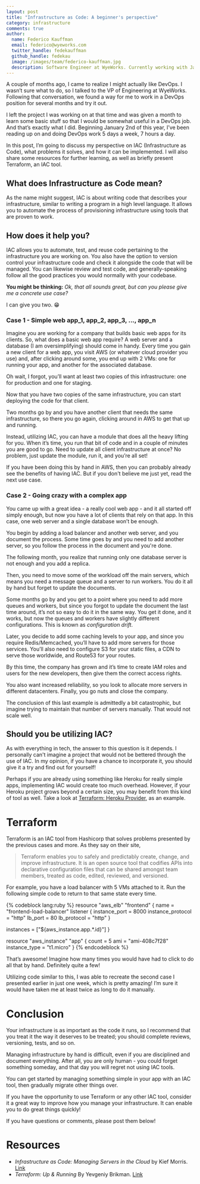```yaml
---
layout: post
title: "Infrastructure as Code: A beginner's perspective"
category: infrastructure
comments: true
author:
  name: Federico Kauffman
  email: federico@wyeworks.com
  twitter_handle: fedekauffman
  github_handle: fedekau
  image: /images/team/federico-kauffman.jpg
  description: Software Engineer at WyeWorks. Currently working with Javascript and Ruby. Learnaholic.
---
```


A couple of months ago, I came to realize I might actually like DevOps. I wasn’t sure what to do, so I talked to the VP of Engineering at WyeWorks. Following that conversation, we found a way for me to work in a DevOps position for several months and try it out.

I left the project I was working on at that time and was given a month to learn some basic stuff so that I would be somewhat useful in a DevOps job. And that’s exactly what I did. Beginning January 2nd of this year, I’ve been reading up on and doing DevOps work 5 days a week, 7 hours a day.

In this post, I’m going to discuss my perspective on IAC (Infrastructure as Code), what problems it solves, and how it can be implemented. I will also share some resources for  further learning, as well as briefly present Terraform, an IAC tool.

<!--more-->

## What does Infrastructure as Code mean?

As the name might suggest, IAC is about writing code that describes your infrastructure, similar to writing a program in a high level language. It allows you to automate the process of provisioning infrastructure using tools that are proven to work.

## How does it help you?

IAC allows you to automate, test, and reuse code pertaining to the infrastructure you are working on. You  also have the option to version control your infrastructure code and check it alongside the code that will be managed. You can likewise review and test code, and generally-speaking follow all the good practices you would normally with your codebase.

**You might be thinking:** *Ok, that all sounds great, but can you please give me a concrete use case?*

I can give you two. 😁

### Case 1 - Simple web app_1, app_2, app_3, ..., app_n

Imagine you are working for a company that builds basic web apps for its clients. So, what does a basic web app require? A web server and a database (I am oversimplifying) should come in handy. Every time you gain a new client for a web app, you visit AWS (or whatever cloud provider you use) and, after clicking around some, you end up with 2 VMs: one for running your app, and another for the associated database.

Oh wait, I forgot, you’ll want at least two copies of this infrastructure: one for production and one for staging.

Now that you have two copies of the same infrastructure, you can start deploying the code for that client.

Two months go by and you have another client that needs the same infrastructure, so there you go again, clicking around in AWS to get that up and running.

Instead, utilizing IAC, you can have a module that does all the heavy lifting for you. When it’s time, you run that bit of code and in a couple of minutes you are good to go. Need to update all client infrastructure at once? No problem, just update the module, run it, and you’re all set!

If you have been doing this by hand in AWS, then you can probably already see the benefits of having IAC. But if you don't believe me just yet, read the next use case.

### Case 2 - Going crazy with a complex app

You came up with a great idea - a really cool web app - and it all started off simply enough, but now you have a lot of clients that rely on that app. In this case, one web server and a single database won’t be enough.

You begin by adding a load balancer and another web server, and you document the process. Some time goes by and you need to add another server, so you follow the process in the document and you're done.

The following month, you realize that running only one database server is not enough and you add a replica.

Then, you need to move some of the workload off the main servers, which means you need a message queue and a server to run workers. You do it all by hand but forget to update the documents.

Some months go by and you get to a point where you need to add more queues and workers, but since you forgot to update the document the last time around, it’s not so easy to do it in the same way. You get it done, and it works, but now the queues and workers have slightly different configurations. This is known as *configuration drift*.

Later, you decide to add some caching levels to your app, and since you require Redis/Memcached, you’ll have to add more servers for those services. You’ll also need to configure S3 for your static files, a CDN to serve those worldwide, and Route53 for your routes.

By this time, the company has grown and it’s time to create IAM roles and users for the new developers, then give them the correct access rights.

You also want increased reliability, so you look to allocate more servers in different datacenters. Finally, you go nuts and close the company.

The conclusion of this last example is admittedly a bit catastrophic, but imagine trying to maintain that number of servers manually. That would not scale well.

## Should you be utilizing IAC?

As with everything in tech, the answer to this question is it depends. I personally can't imagine a project that would not be bettered through the use of IAC. In my opinion, if you have a chance to incorporate it, you should give it a try and find out for yourself!

Perhaps if you are already using something like Heroku for really simple apps, implementing IAC would create too much overhead. However, if your Heroku project grows beyond a certain size, you may benefit from this kind of tool as well. Take a look at [Terraform: Heroku Provider](https://www.terraform.io/docs/providers/heroku/index.html), as an example.

# Terraform

Terraform is an IAC tool from Hashicorp that solves problems presented by the previous cases and more. As they say on their site,

> Terraform enables you to safely and predictably create, change, and improve infrastructure. It is an open source tool that codifies APIs into declarative configuration files that can be shared amongst team members, treated as code, edited, reviewed, and versioned.

For example, you have a load balancer with 5 VMs attached to it. Run the following simple code to return to that same state every time.

{% codeblock lang:ruby %}
resource "aws_elb" "frontend" {
  name = "frontend-load-balancer"
  listener {
    instance_port     = 8000
    instance_protocol = "http"
    lb_port           = 80
    lb_protocol       = "http"
  }

  instances = ["${aws_instance.app.*.id}"]
}

resource "aws_instance" "app" {
  count         = 5
  ami           = "ami-408c7f28"
  instance_type = "t1.micro"
}
{% endcodeblock %}

That’s awesome! Imagine how many times you would have had to click to do all that by hand. Definitely quite a few!

Utilizing code similar to this, I was able to recreate the second case I presented earlier in just one week, which is pretty amazing! I’m sure it would have taken me at least twice as long to do it manually.


# Conclusion

Your infrastructure is as important as the code it runs, so I recommend that you treat it the way it deserves to be treated; you should complete reviews, versioning, tests, and so on.

Managing infrastructure by hand is difficult, even if you are disciplined and document everything. After all, you are only human - you could forget something someday, and that day you will regret  not using IAC tools.

You can get started by managing something simple in your app with an IAC tool, then gradually migrate other things over.

If you have the opportunity to use Terraform or any other IAC tool, consider it a great way to improve how you manage your infrastructure. It can enable you to do great things quickly!

If you have questions or comments, please post them below!

# Resources

- *Infrastructure as Code: Managing Servers in the Cloud* by Kief Morris. [Link](https://books.google.com/books?id=4IdRDAAAQBAJ&dq=inauthor:%22Kief+Morris%22&hl=en&redir_esc=y)
- *Terraform: Up & Running* By Yevgeniy Brikman. [Link](https://www.terraformupandrunning.com/)
